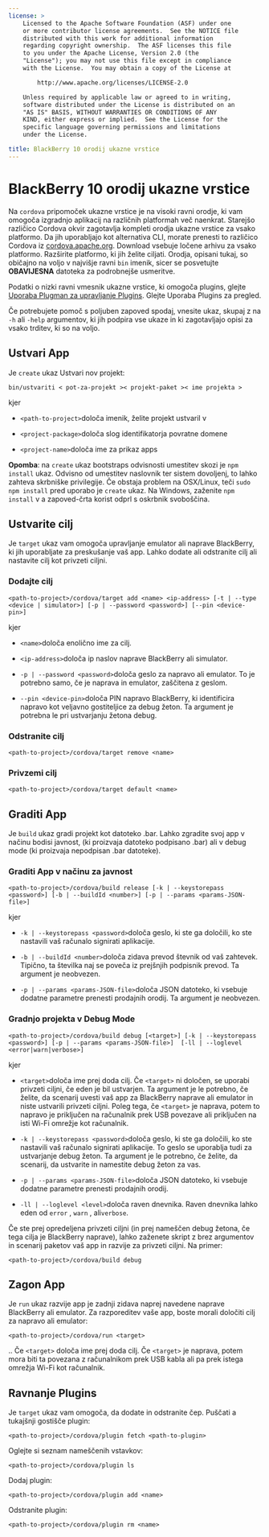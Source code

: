 ```yaml
---
license: >
    Licensed to the Apache Software Foundation (ASF) under one
    or more contributor license agreements.  See the NOTICE file
    distributed with this work for additional information
    regarding copyright ownership.  The ASF licenses this file
    to you under the Apache License, Version 2.0 (the
    "License"); you may not use this file except in compliance
    with the License.  You may obtain a copy of the License at

        http://www.apache.org/licenses/LICENSE-2.0

    Unless required by applicable law or agreed to in writing,
    software distributed under the License is distributed on an
    "AS IS" BASIS, WITHOUT WARRANTIES OR CONDITIONS OF ANY
    KIND, either express or implied.  See the License for the
    specific language governing permissions and limitations
    under the License.

title: BlackBerry 10 orodij ukazne vrstice
---
```


# BlackBerry 10 orodij ukazne vrstice

Na `cordova` pripomoček ukazne vrstice je na visoki ravni orodje, ki vam omogoča izgradnjo aplikacij na različnih platformah več naenkrat. Starejšo različico Cordova okvir zagotavlja kompleti orodja ukazne vrstice za vsako platformo. Da jih uporabljajo kot alternativa CLI, morate prenesti to različico Cordova iz [cordova.apache.org][1]. Download vsebuje ločene arhivu za vsako platformo. Razširite platformo, ki jih želite ciljati. Orodja, opisani tukaj, so običajno na voljo v najvišje ravni `bin` imenik, sicer se posvetujte **OBAVIJESNA** datoteka za podrobnejše usmeritve.

 [1]: http://cordova.apache.org

Podatki o nizki ravni vmesnik ukazne vrstice, ki omogoča plugins, glejte [Uporaba Plugman za upravljanje Plugins](../../../plugin_ref/plugman.html). Glejte Uporaba Plugins za pregled.

Če potrebujete pomoč s poljuben zapoved spodaj, vnesite ukaz, skupaj z na `-h` ali `-help` argumentov, ki jih podpira vse ukaze in ki zagotavljajo opisi za vsako trditev, ki so na voljo.

## Ustvari App

Je `create` ukaz Ustvari nov projekt:

    bin/ustvariti < pot-za-projekt >< projekt-paket >< ime projekta >
    

kjer

*   `<path-to-project>`določa imenik, želite projekt ustvaril v

*   `<project-package>`določa slog identifikatorja povratne domene

*   `<project-name>`določa ime za prikaz apps

**Opomba**: na `create` ukaz bootstraps odvisnosti umestitev skozi je `npm install` ukaz. Odvisno od umestitev naslovnik ter sistem dovoljenj, to lahko zahteva skrbniške privilegije. Če obstaja problem na OSX/Linux, teči `sudo npm install` pred uporabo je `create` ukaz. Na Windows, zaženite `npm install` v a zapoved-črta korist odprl s oskrbnik svoboščina.

## Ustvarite cilj

Je `target` ukaz vam omogoča upravljanje emulator ali naprave BlackBerry, ki jih uporabljate za preskušanje vaš app. Lahko dodate ali odstranite cilj ali nastavite cilj kot privzeti ciljni.

### Dodajte cilj

    <path-to-project>/cordova/target add <name> <ip-address> [-t | --type <device | simulator>] [-p | --password <password>] [--pin <device-pin>]
    

kjer

*   `<name>`določa enolično ime za cilj.

*   `<ip-address>`določa ip naslov naprave BlackBerry ali simulator.

*   `-p | --password <password>`določa geslo za napravo ali emulator. To je potrebno samo, če je naprava in emulator, zaščitena z geslom.

*   `--pin <device-pin>`določa PIN napravo BlackBerry, ki identificira napravo kot veljavno gostiteljice za debug žeton. Ta argument je potrebna le pri ustvarjanju žetona debug.

### Odstranite cilj

    <path-to-project>/cordova/target remove <name>
    

### Privzemi cilj

    <path-to-project>/cordova/target default <name>
    

## Graditi App

Je `build` ukaz gradi projekt kot datoteko .bar. Lahko zgradite svoj app v načinu bodisi javnost, (ki proizvaja datoteko podpisano .bar) ali v debug mode (ki proizvaja nepodpisan .bar datoteke).

### Graditi App v načinu za javnost

    <path-to-project>/cordova/build release [-k | --keystorepass <password>] [-b | --buildId <number>] [-p | --params <params-JSON-file>]
    

kjer

*   `-k | --keystorepass <password>`določa geslo, ki ste ga določili, ko ste nastavili vaš računalo signirati aplikacije.

*   `-b | --buildId <number>`določa zidava prevod števnik od vaš zahtevek. Tipično, ta številka naj se poveča iz prejšnjih podpisnik prevod. Ta argument je neobvezen.

*   `-p | --params <params-JSON-file>`določa JSON datoteko, ki vsebuje dodatne parametre prenesti prodajnih orodij. Ta argument je neobvezen.

### Gradnjo projekta v Debug Mode

    <path-to-project>/cordova/build debug [<target>] [-k | --keystorepass <password>] [-p | --params <params-JSON-file>]  [-ll | --loglevel <error|warn|verbose>]
    

kjer

*   `<target>`določa ime prej doda cilj. Če `<target>` ni določen, se uporabi privzeti ciljni, če eden je bil ustvarjen. Ta argument je le potrebno, če želite, da scenarij uvesti vaš app za BlackBerry naprave ali emulator in niste ustvarili privzeti ciljni. Poleg tega, če `<target>` je naprava, potem to napravo je priključen na računalnik prek USB povezave ali priključen na isti Wi-Fi omrežje kot računalnik.

*   `-k | --keystorepass <password>`določa geslo, ki ste ga določili, ko ste nastavili vaš računalo signirati aplikacije. To geslo se uporablja tudi za ustvarjanje debug žeton. Ta argument je le potrebno, če želite, da scenarij, da ustvarite in namestite debug žeton za vas.

*   `-p | --params <params-JSON-file>`določa JSON datoteko, ki vsebuje dodatne parametre prenesti prodajnih orodij.

*   `-ll | --loglevel <level>`določa raven dnevnika. Raven dnevnika lahko eden od `error` , `warn` , ali`verbose`.

Če ste prej opredeljena privzeti ciljni (in prej nameščen debug žetona, če tega cilja je BlackBerry naprave), lahko zaženete skript z brez argumentov in scenarij paketov vaš app in razvije za privzeti ciljni. Na primer:

    <path-to-project>/cordova/build debug
    

## Zagon App

Je `run` ukaz razvije app je zadnji zidava naprej navedene naprave BlackBerry ali emulator. Za razporeditev vaše app, boste morali določiti cilj za napravo ali emulator:

    <path-to-project>/cordova/run <target>
    

.. Če `<target>` določa ime prej doda cilj. Če `<target>` je naprava, potem mora biti ta povezana z računalnikom prek USB kabla ali pa prek istega omrežja Wi-Fi kot računalnik.

## Ravnanje Plugins

Je `target` ukaz vam omogoča, da dodate in odstranite čep. Puščati a tukajšnji gostišče plugin:

    <path-to-project>/cordova/plugin fetch <path-to-plugin>
    

Oglejte si seznam nameščenih vstavkov:

    <path-to-project>/cordova/plugin ls
    

Dodaj plugin:

    <path-to-project>/cordova/plugin add <name>
    

Odstranite plugin:

    <path-to-project>/cordova/plugin rm <name>